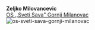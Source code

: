 **Zeljko Milovancevic**\
[OS ,,Sveti Sava" Gornji Milanovac](https://www.ossvetisavagm.edu.rs/) \
![os-sveti-sava-gornji-milanovac](https://user-images.githubusercontent.com/125125100/218257741-98870550-8082-4149-a127-e1e65f1c734d.jpg)
